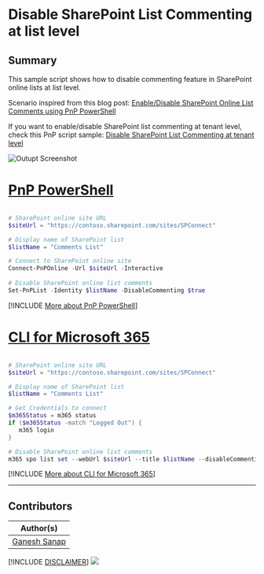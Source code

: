 

# Disable SharePoint List Commenting at list level

## Summary

This sample script shows how to disable commenting feature in SharePoint online lists at list level.

Scenario inspired from this blog post: [Enable/Disable SharePoint Online List Comments using PnP PowerShell](https://ganeshsanapblogs.wordpress.com/2023/03/19/enable-disable-sharepoint-online-list-comments-using-pnp-powershell/)

If you want to enable/disable SharePoint list commenting at tenant level, check this PnP script sample: [Disable SharePoint List Commenting at tenant level](https://pnp.github.io/script-samples/spo-disable-list-comments-tenant/README.html)

![Outupt Screenshot](assets/output.png)

# [PnP PowerShell](#tab/pnpps)

```powershell

# SharePoint online site URL
$siteUrl = "https://contoso.sharepoint.com/sites/SPConnect"

# Display name of SharePoint list
$listName = "Comments List"

# Connect to SharePoint online site
Connect-PnPOnline -Url $siteUrl -Interactive
 
# Disable SharePoint online list comments
Set-PnPList -Identity $listName -DisableCommenting $true

```

[!INCLUDE [More about PnP PowerShell](../../docfx/includes/MORE-PNPPS.md)]

# [CLI for Microsoft 365](#tab/cli-m365-ps)

```powershell

# SharePoint online site URL
$siteUrl = "https://contoso.sharepoint.com/sites/SPConnect"

# Display name of SharePoint list
$listName = "Comments List"

# Get Credentials to connect
$m365Status = m365 status
if ($m365Status -match "Logged Out") {
   m365 login
}

# Disable SharePoint online list comments
m365 spo list set --webUrl $siteUrl --title $listName --disableCommenting true

```

[!INCLUDE [More about CLI for Microsoft 365](../../docfx/includes/MORE-CLIM365.md)]

***

## Contributors

| Author(s) |
|-----------|
| [Ganesh Sanap](https://ganeshsanapblogs.wordpress.com/about) |

[!INCLUDE [DISCLAIMER](../../docfx/includes/DISCLAIMER.md)]
<img src="https://m365-visitor-stats.azurewebsites.net/script-samples/scripts/spo-disable-list-comments" aria-hidden="true" />
